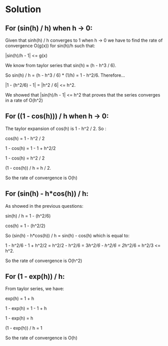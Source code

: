 # Solution

## For (sin(h) / h) when h -> 0:
Given that sinh(h) / h converges to 1 when h -> 0 we have to find the rate of convergence O(g(x)) for sin(h)/h such that:

|sin(h)/h - 1| <= g(x)

We know from taylor series that sin(h) ≈ (h - h^3 / 6).

So sin(h) / h = (h - h^3 / 6) * (1/h) = 1 - h^2/6. Therefore...

|1 - (h^2/6) - 1| = |h^2 / 6| <= h^2. 

We showed that |sin(h)/h - 1| <= h^2 that proves that the series converges in a rate of O(h^2)

## For ((1 - cos(h))) / h when h -> 0:

The taylor expansion of cos(h) is 1 - h^2 / 2. So :

cos(h) = 1 - h^2 / 2

1 - cos(h) = 1 - 1 + h^2/2

1 - cos(h) = h^2 / 2

(1 - cos(h)) / h = h / 2.

So the rate of convergence is O(h)

## For (sin(h) - h*cos(h)) / h:

As showed in the previous questions: 

sin(h) / h = 1 - (h^2/6)

cos(h) = 1 - (h^2/2)

So (sin(h) - h*cos(h)) / h = sin(h) - cos(h) which is equal to:

1 - h^2/6 - 1 + h^2/2 = h^2/2 - h^2/6 = 3*h^2/6 - h^2/6 = 2*h^2/6 = h^2/3 <= h^2. 

So the rate of convergence is O(h^2)

## For (1 - exp(h)) / h:

From taylor series, we have:

exp(h) = 1 + h

1 - exp(h) = 1 - 1 + h

1 - exp(h) = h

(1 - exp(h)) / h = 1

So the rate of convergence is O(h)
